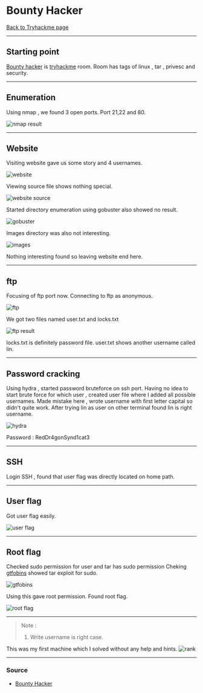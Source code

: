 # Bounty Hacker
[Back to Tryhackme page](../index.md)
- --
## Starting point
[Bounty hacker](https://tryhackme.com/room/cowboyhacker) is [tryhackme](https://tryhackme.com) room. Room has tags of linux , tar , privesc and security.
- --
## Enumeration
Using nmap , we found 3 open ports. Port 21,22 and 80. 

![nmap result](nmap%20result.png)
- --
## Website
Visiting website gave us some story and 4 usernames.

![website](website.png)

Viewing source file shows nothing special.

![website source](website%20source.png)

Started directory enumeration using gobuster also showed no result.

![gobuster](gobuster.png)

Images directory was also not interesting.

![images](images.png)

Nothing interesting found so leaving website end here.
- --
## ftp
Focusing of ftp port now.
Connecting to ftp as anonymous.

![ftp](ftp.png)

We got two files named user.txt and locks.txt

![ftp result](ftp%20result.png)

locks.txt is definitely password file.
user.txt shows another username called lin.
- --
## Password cracking
Using hydra , started password bruteforce on ssh port.
Having no idea to start brute force for which user , created user file where I added all possible usernames.
Made mistake here , wrote username with first letter capital so didn't quite work.
After trying lin as user on other terminal found lin is right username.

![hydra](hydra.png)

Password : RedDr4gonSynd1cat3
- --
## SSH
Login SSH , found that user flag was directly located on home path.
- --
## User flag
Got user flag easily.

![user flag](../Wonderland/user%20flag.png)
- --
## Root flag
Checked sudo permission for user and tar has sudo permission
Cheking [gtfobins](https://gtfobins.github.io/gtfobins/tar/#sudo) showed tar exploit for sudo.

![gtfobins](gtfobins.png)

Using this gave root permission.
Found root flag.

![root flag](../Wgel/root%20flag.png)

- --
> Note :
> 1. Write username is right case.

This was my first machine which I solved without any help and hints.
![rank](rank.png)

- --
### Source 
- [Bounty Hacker](https://tryhackme.com/room/cowboyhacker)

